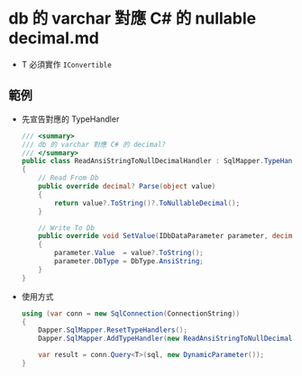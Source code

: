 # db 的 varchar 對應 C# 的 nullable decimal.md

- T 必須實作 `IConvertible`

## 範例

-   先宣告對應的 TypeHandler

    ```csharp
    /// <summary>
    /// db 的 varchar 對應 C# 的 decimal?
    /// </summary>
    public class ReadAnsiStringToNullDecimalHandler : SqlMapper.TypeHandler<decimal?>
    {
        // Read From Db
        public override decimal? Parse(object value)
        {
            return value?.ToString()?.ToNullableDecimal();
        }

        // Write To Db
        public override void SetValue(IDbDataParameter parameter, decimal? value)
        {
            parameter.Value  = value?.ToString();
            parameter.DbType = DbType.AnsiString;
        }
    }
    ```

-   使用方式

    ```csharp
    using (var conn = new SqlConnection(ConnectionString))
    {
        Dapper.SqlMapper.ResetTypeHandlers();
        Dapper.SqlMapper.AddTypeHandler(new ReadAnsiStringToNullDecimalHandler());

        var result = conn.Query<T>(sql, new DynamicParameter());
    }
    ```

